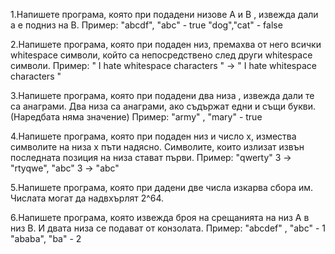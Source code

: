 1.Напишете програма, която при подадени низове А и B , извежда дали а е подниз на B.
Пример: "abcdf", "abc" - true
"dog","cat" - false

2.Напишете програма, която при подаден низ, премахва от него всички whitespace символи, който са непосредствено след други
whitespace символи.
Пример: "  I     hate whitespace   characters  " -> " I hate whitespace characters "

3.Напишете програма, която при подадени два низа , извежда дали те са анаграми. Два низа са анаграми, ако съдържат едни и същи букви.(Наредбата няма значение)
Пример: "army" , "mary" - true

4.Напишете програма, която при подаден низ и число x, измества символите на низа х пъти надясно. Символите, които излизат извън последната позиция на низа
стават първи.
Пример: "qwerty" 3 -> "rtyqwe", "abc" 3 -> "abc"

5.Напишете програма, която при дадени две числа изкарва сбора им. Числата могат да надвхърлят 2^64.

6.Напишете програма, която извежда броя на срещанията на низ A в низ B. И двата низа се подават от конзолата.
Пример: "abcdef" , "abc" - 1
"ababa", "ba" - 2
